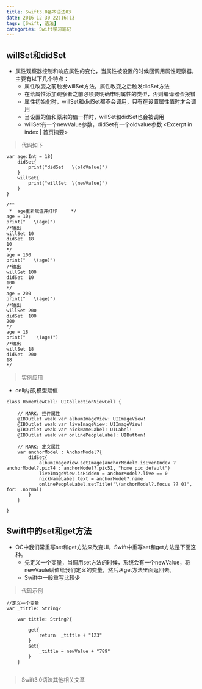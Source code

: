 ```yaml
---
title: Swift3.0基本语法03
date: 2016-12-30 22:16:13
tags: [Swift, 语法]
categories: Swift学习笔记
---
```


## willSet和didSet
- 属性观察器控制和响应属性的变化，当属性被设置的时候回调用属性观察器，主要有以下几个特点：
  - 属性改变之前触发willSet方法，属性改变之后触发didSet方法
  - 在给属性添加观察者之前必须要明确申明属性的类型，否则编译器会报错
  - 属性初始化时，willSet和didSet都不会调用，只有在设置属性值时才会调用
  - 当设置的值和原来的值一样时，willSet和didSet也会被调用
  - willSet有一个newValue参数，didSet有一个oldvalue参数
<Excerpt in index | 首页摘要>
<!-- more -->

> 代码如下

```
var age:Int = 18{
    didSet{
        print("didSet   \(oldValue)")
    }
    willSet{
        print("willSet  \(newValue)")
    }    
}
```

```
/**
 *  age重新赋值并打印     */
age = 10;
print("   \(age)")
/*输出
willSet 10
didSet  18
10
*/
age = 100
print("   \(age)")
/*输出
willSet 100
didSet  10
100
*/
age = 200
print("   \(age)")
/*输出
willSet 200
didSet  100
200
*/
age = 18
print("    \(age)")
/*输出
willSet 18
didSet  200
18
*/
```

> 实例应用
 - cell内部,模型赋值

```objc
class HomeViewCell: UICollectionViewCell {

    // MARK: 控件属性
    @IBOutlet weak var albumImageView: UIImageView!
    @IBOutlet weak var liveImageView: UIImageView!
    @IBOutlet weak var nickNameLabel: UILabel!
    @IBOutlet weak var onlinePeopleLabel: UIButton!

    // MARK: 定义属性
    var anchorModel : AnchorModel?{
        didSet{
            albumImageView.setImage(anchorModel!.isEvenIndex ? anchorModel?.pic74 : anchorModel?.pic51, "home_pic_default")
            liveImageView.isHidden = anchorModel?.live == 0
            nickNameLabel.text = anchorModel?.name
            onlinePeopleLabel.setTitle("\(anchorModel?.focus ?? 0)", for: .normal)
        }
    }

}

```

## Swift中的set和get方法
- OC中我们常重写set和get方法来改变UI，Swift中重写set和get方法是下面这种。
  - 先定义一个变量，当调用set方法的时候，系统会有一个newValue，将newVaule赋值给我们定义的变量，然后从get方法里面返回去。
  - Swift中一般重写比较少

> 代码示例

```
//定义一个变量
var _tittle: String?

    var tittle: String?{

        get{
            return  _tittle + "123"
        }
        set{
            _tittle = newValue + "789"
        }
    }
```

##

> Swift3.0语法其他相关文章
